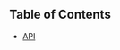 ## Table of Contents

* [API](https://github.com/mrtnbroder/react-router-route-reducers/blob/master/docs/API.md)
